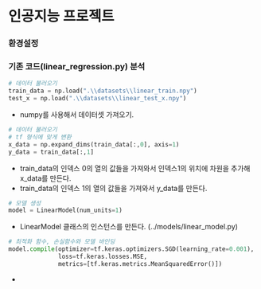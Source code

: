 # 인공지능 프로젝트

### 환경설정

### 기존 코드(linear_regression.py) 분석
```python
# 데이터 불러오기
train_data = np.load(".\\datasets\\linear_train.npy")
test_x = np.load(".\\datasets\\linear_test_x.npy")
```
* numpy를 사용해서 데이터셋 가져오기.


```python
# 데이터 불러오기
# tf 형식에 맞게 변환
x_data = np.expand_dims(train_data[:,0], axis=1)
y_data = train_data[:,1]
```
* train_data의 인덱스 0의 열의 값들을 가져와서 인덱스1의 위치에 차원을 추가해 x_data를 만든다.
* train_data의 인덱스 1의 열의 값들을 가져와서 y_data를 만든다.


```python
# 모델 생성
model = LinearModel(num_units=1)
```
* LinearModel 클래스의 인스턴스를 만든다. (../models/linear_model.py)


```python
# 최적화 함수, 손실함수와 모델 바인딩
model.compile(optimizer=tf.keras.optimizers.SGD(learning_rate=0.001),
			  loss=tf.keras.losses.MSE,
			  metrics=[tf.keras.metrics.MeanSquaredError()])
```
* 